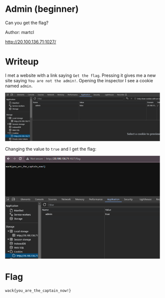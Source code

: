 # Admin (beginner)

Can you get the flag?

Author: martcl

http://20.100.136.71:1027/

# Writeup

I met a website with a link saying `Get the flag`. Pressing it gives me a new site saying `You are not the admin!`. Opening the inspector I see a cookie named `admin`.

![cookie.png](cookie.png)

Changing the value to `true` and I get the flag:

![cookie_changed](cookie_changed.png)

# Flag 

```
wack{you_are_the_captain_now!}
```
